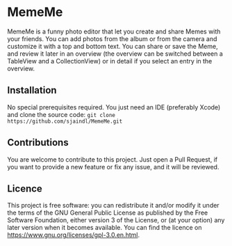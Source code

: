 # MemeMe
MemeMe is a funny photo editor that let you create and share Memes with your friends. You can add photos from the album or from the camera and customize it with a top and bottom text. You can share or save the Meme, and review it later in an overview (the overview can be switched between a TableView and a CollectionView) or in detail if you select an entry in the overview.

## Installation

No special prerequisites required. You just need an IDE (preferably Xcode) and clone the source code:
`git clone https://github.com/sjaindl/MemeMe.git`

## Contributions

You are welcome to contribute to this project. Just open a Pull Request, if you want to provide a new feature or fix any issue, and it will be reviewed.

## Licence

This project is free software: you can redistribute it and/or modify it under the terms of the GNU General Public License as published by the Free Software Foundation, either version 3 of the License, or (at your option) any later version when it becomes available. You can find the licence on https://www.gnu.org/licenses/gpl-3.0.en.html.


